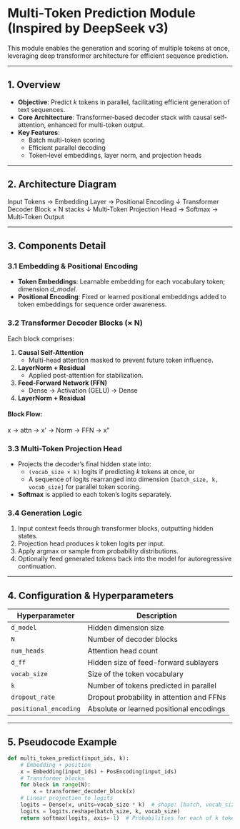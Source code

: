 # Multi‑Token Prediction Module (Inspired by DeepSeek v3)

This module enables the generation and scoring of multiple tokens at once, leveraging deep transformer architecture for efficient sequence prediction.

---

## 1. Overview

- **Objective**: Predict _k_ tokens in parallel, facilitating efficient generation of text sequences.
- **Core Architecture**: Transformer‑based decoder stack with causal self-attention, enhanced for multi-token output.
- **Key Features**:
  - Batch multi-token scoring
  - Efficient parallel decoding
  - Token‑level embeddings, layer norm, and projection heads

---

## 2. Architecture Diagram

Input Tokens → Embedding Layer → Positional Encoding
↓
Transformer Decoder Block × N stacks
↓
Multi‑Token Projection Head → Softmax → Multi‑Token Output

---

## 3. Components Detail

### 3.1 Embedding & Positional Encoding

- **Token Embeddings**: Learnable embedding for each vocabulary token; dimension _d_model_.
- **Positional Encoding**: Fixed or learned positional embeddings added to token embeddings for sequence order awareness.

### 3.2 Transformer Decoder Blocks (× N)

Each block comprises:

1. **Causal Self-Attention**
   - Multi-head attention masked to prevent future token influence.
2. **LayerNorm + Residual**
   - Applied post-attention for stabilization.
3. **Feed-Forward Network (FFN)**
   - Dense → Activation (GELU) → Dense
4. **LayerNorm + Residual**

#### Block Flow:

x → attn → x' → Norm → FFN → x"

### 3.3 Multi-Token Projection Head

- Projects the decoder’s final hidden state into:
  - `(vocab_size × k)` logits if predicting _k_ tokens at once, or
  - A sequence of logits rearranged into dimension `[batch_size, k, vocab_size]` for parallel token scoring.
- **Softmax** is applied to each token’s logits separately.

### 3.4 Generation Logic

1. Input context feeds through transformer blocks, outputting hidden states.
2. Projection head produces _k_ token logits per input.
3. Apply argmax or sample from probability distributions.
4. Optionally feed generated tokens back into the model for autoregressive continuation.

---

## 4. Configuration & Hyperparameters

| Hyperparameter        | Description                               |
| --------------------- | ----------------------------------------- |
| `d_model`             | Hidden dimension size                     |
| `N`                   | Number of decoder blocks                  |
| `num_heads`           | Attention head count                      |
| `d_ff`                | Hidden size of feed-forward sublayers     |
| `vocab_size`          | Size of the token vocabulary              |
| `k`                   | Number of tokens predicted in parallel    |
| `dropout_rate`        | Dropout probability in attention and FFNs |
| `positional_encoding` | Absolute or learned positional encodings  |

---

## 5. Pseudocode Example

```python
def multi_token_predict(input_ids, k):
    # Embedding + position
    x = Embedding(input_ids) + PosEncoding(input_ids)
    # Transformer blocks
    for block in range(N):
        x = transformer_decoder_block(x)
    # Linear projection to logits
    logits = Dense(x, units=vocab_size * k)  # shape: [batch, vocab_size * k]
    logits = logits.reshape(batch_size, k, vocab_size)
    return softmax(logits, axis=-1)  # Probabilities for each of k token positions
```
